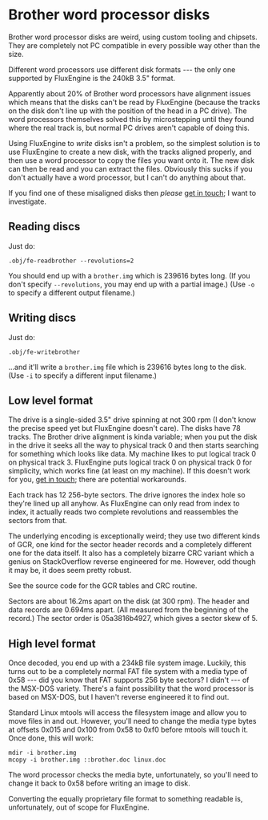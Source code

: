 Brother word processor disks
============================

Brother word processor disks are weird, using custom tooling and chipsets.
They are completely not PC compatible in every possible way other than the
size.

Different word processors use different disk formats --- the only one
supported by FluxEngine is the 240kB 3.5" format.

Apparently about 20% of Brother word processors have alignment issues which
means that the disks can't be read by FluxEngine (because the tracks on the
disk don't line up with the position of the head in a PC drive). The word
processors themselves solved this by microstepping until they found where the
real track is, but normal PC drives aren't capable of doing this.

Using FluxEngine to *write* disks isn't a problem, so the
simplest solution is to use FluxEngine to create a new disk, with the tracks
aligned properly, and then use a word processor to copy the files you want
onto it. The new disk can then be read and you can extract the files.
Obviously this sucks if you don't actually have a word processor, but I can't
do anything about that.

If you find one of these misaligned disks then *please* [get in
touch](https://github.com/davidgiven/fluxengine/issues/new); I want to
investigate.

Reading discs
-------------

Just do:

```
.obj/fe-readbrother --revolutions=2
```

You should end up with a `brother.img` which is 239616 bytes long. (If you
don't specify `--revolutions`, you may end up with a partial image.) (Use
`-o` to specify a different output filename.)

Writing discs
-------------

Just do:

```
.obj/fe-writebrother
```

...and it'll write a `brother.img` file which is 239616 bytes long to the
disk. (Use `-i` to specify a different input filename.)

Low level format
----------------

The drive is a single-sided 3.5" drive spinning at not 300 rpm (I don't know
the precise speed yet but FluxEngine doesn't care). The disks have 78 tracks.
The Brother drive alignment is kinda variable; when you put the disk in the
drive it seeks all the way to physical track 0 and then starts searching for
something which looks like data. My machine likes to put logical track 0 on
physical track 3. FluxEngine puts logical track 0 on physical track 0 for
simplicity, which works fine (at least on my machine). If this doesn't work
for you, [get in touch](https://github.com/davidgiven/fluxengine/issues/new);
there are potential workarounds.

Each track has 12 256-byte sectors. The drive ignores the index hole so they're
lined up all anyhow. As FluxEngine can only read from index to index, it
actually reads two complete revolutions and reassembles the sectors from that.

The underlying encoding is exceptionally weird; they use two different kinds of
GCR, one kind for the sector header records and a completely different one for
the data itself. It also has a completely bizarre CRC variant which a genius on
StackOverflow reverse engineered for me. However, odd though it may be, it does
seem pretty robust.

See the source code for the GCR tables and CRC routine.

Sectors are about 16.2ms apart on the disk (at 300 rpm). The header and
data records are 0.694ms apart. (All measured from the beginning of the
record.) The sector order is 05a3816b4927, which gives a sector skew of 5.

High level format
-----------------

Once decoded, you end up with a 234kB file system image. Luckily, this turns
out to be a completely normal FAT file system with a media type of 0x58 --- did
you know that FAT supports 256 byte sectors? I didn't --- of the MSX-DOS
variety. There's a faint possibility that the word processor is based on
MSX-DOS, but I haven't reverse engineered it to find out.

Standard Linux mtools will access the filesystem image and allow you to move
files in and out. However, you'll need to change the media type bytes at
offsets 0x015 and 0x100 from 0x58 to 0xf0 before mtools will touch it. Once
done, this will work:

```
mdir -i brother.img
mcopy -i brother.img ::brother.doc linux.doc
```

The word processor checks the media byte, unfortunately, so you'll need to
change it back to 0x58 before writing an image to disk.

Converting the equally proprietary file format to something readable is,
unfortunately, out of scope for FluxEngine.
